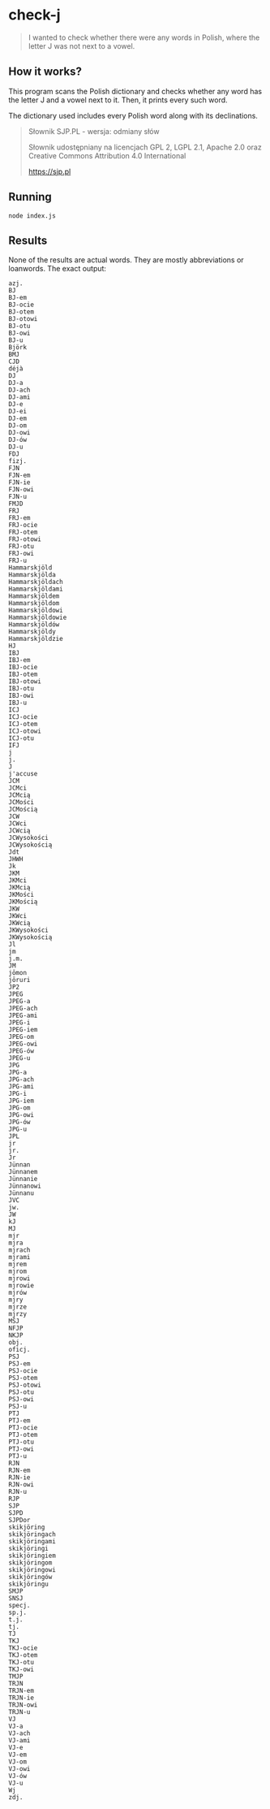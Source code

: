 # check-j
> I wanted to check whether there were any words in Polish, where the letter J was not next to a vowel.
## How it works?
This program scans the Polish dictionary and checks whether any word has the letter J and a vowel next to it. Then, it prints every such word.

The dictionary used includes every Polish word along with its declinations.
> Słownik SJP.PL - wersja: odmiany słów
> 
> Słownik udostępniany na licencjach GPL 2, LGPL 2.1,
> Apache 2.0 oraz Creative Commons Attribution 4.0 International
> 
> https://sjp.pl

## Running
```
node index.js
```
## Results
None of the results are actual words. They are mostly abbreviations or loanwords. The exact output:
```
azj.
BJ
BJ-em
BJ-ocie
BJ-otem
BJ-otowi
BJ-otu
BJ-owi
BJ-u
Björk
BMJ
CJD
déjà
DJ
DJ-a
DJ-ach
DJ-ami
DJ-e
DJ-ei
DJ-em
DJ-om
DJ-owi
DJ-ów
DJ-u
FDJ
fizj.
FJN
FJN-em
FJN-ie
FJN-owi
FJN-u
FMJD
FRJ
FRJ-em
FRJ-ocie
FRJ-otem
FRJ-otowi
FRJ-otu
FRJ-owi
FRJ-u
Hammarskjöld
Hammarskjölda
Hammarskjöldach
Hammarskjöldami
Hammarskjöldem
Hammarskjöldom
Hammarskjöldowi
Hammarskjöldowie
Hammarskjöldów
Hammarskjöldy
Hammarskjöldzie
HJ
IBJ
IBJ-em
IBJ-ocie
IBJ-otem
IBJ-otowi
IBJ-otu
IBJ-owi
IBJ-u
ICJ
ICJ-ocie
ICJ-otem
ICJ-otowi
ICJ-otu
IFJ
j
j.
J
j'accuse
JCM
JCMci
JCMcią
JCMości
JCMością
JCW
JCWci
JCWcią
JCWysokości
JCWysokością
Jdt
JHWH
Jk
JKM
JKMci
JKMcią
JKMości
JKMością
JKW
JKWci
JKWcią
JKWysokości
JKWysokością
Jl
jm
j.m.
JM
jōmon
jōruri
JP2
JPEG
JPEG-a
JPEG-ach
JPEG-ami
JPEG-i
JPEG-iem
JPEG-om
JPEG-owi
JPEG-ów
JPEG-u
JPG
JPG-a
JPG-ach
JPG-ami
JPG-i
JPG-iem
JPG-om
JPG-owi
JPG-ów
JPG-u
JPL
jr
jr.
Jr
Jünnan
Jünnanem
Jünnanie
Jünnanowi
Jünnanu
JVC
jw.
JW
kJ
MJ
mjr
mjra
mjrach
mjrami
mjrem
mjrom
mjrowi
mjrowie
mjrów
mjry
mjrze
mjrzy
MŚJ
NFJP
NKJP
obj.
oficj.
PSJ
PSJ-em
PSJ-ocie
PSJ-otem
PSJ-otowi
PSJ-otu
PSJ-owi
PSJ-u
PTJ
PTJ-em
PTJ-ocie
PTJ-otem
PTJ-otu
PTJ-owi
PTJ-u
RJN
RJN-em
RJN-ie
RJN-owi
RJN-u
RJP
SJP
SJPD
SJPDor
skikjöring
skikjöringach
skikjöringami
skikjöringi
skikjöringiem
skikjöringom
skikjöringowi
skikjöringów
skikjöringu
SMJP
SNSJ
specj.
sp.j.
t.j.
tj.
TJ
TKJ
TKJ-ocie
TKJ-otem
TKJ-otu
TKJ-owi
TMJP
TRJN
TRJN-em
TRJN-ie
TRJN-owi
TRJN-u
VJ
VJ-a
VJ-ach
VJ-ami
VJ-e
VJ-em
VJ-om
VJ-owi
VJ-ów
VJ-u
Wj
zdj.
```
